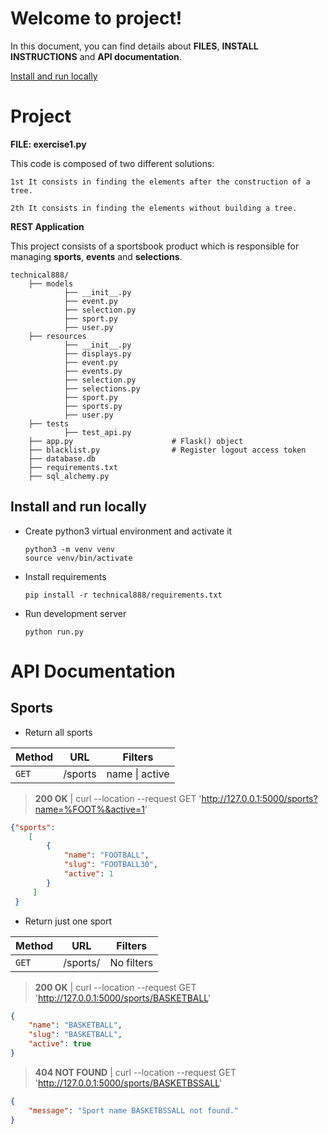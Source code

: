 # Welcome to project!

In this document, you can find details about **FILES**, **INSTALL INSTRUCTIONS** and **API documentation**.

[Install and run locally](README.md#install-and-run-locally)

# Project

**FILE: exercise1.py**

This code is composed of two different solutions:
```
1st It consists in finding the elements after the construction of a tree.

2th It consists in finding the elements without building a tree.
```

**REST Application**

This project consists of a sportsbook product which is responsible for managing **sports**, **events** and **selections**.
```
technical888/
    ├── models
            ├── __init__.py
            ├── event.py
            ├── selection.py
            ├── sport.py
            ├── user.py
    ├── resources
            ├── __init__.py
            ├── displays.py
            ├── event.py
            ├── events.py
            ├── selection.py
            ├── selections.py
            ├── sport.py
            ├── sports.py
            ├── user.py
    ├── tests
            ├── test_api.py
    ├── app.py                      # Flask() object
    ├── blacklist.py                # Register logout access token   
    ├── database.db
    ├── requirements.txt
    ├── sql_alchemy.py
```

## Install and run locally

-   Create python3 virtual environment and activate it
    ```
    python3 -m venv venv
    source venv/bin/activate
    ```
    
-   Install requirements
    ```
    pip install -r technical888/requirements.txt
    ```
-   Run development server
    ```
    python run.py
    ```
    
# API Documentation

## Sports

- Return all sports

| Method        | URL                         | Filters         |
|---------------|-----------------------------|-----------------|
| `GET`         | /sports                     | name \| active  |

> **200 OK** | curl --location --request GET 'http://127.0.0.1:5000/sports?name=%FOOT%&active=1'

```json
{"sports": 
    [
        {
            "name": "FOOTBALL",
            "slug": "FOOTBALL30",
            "active": 1
        }
     ]
 } 
 ```
 
 - Return just one sport

| Method        | URL                         | Filters         |
|---------------|-----------------------------|-----------------|
| `GET`         | /sports/<name>              | No filters      |

> **200 OK** | curl --location --request GET 'http://127.0.0.1:5000/sports/BASKETBALL'

```json
{
    "name": "BASKETBALL",
    "slug": "BASKETBALL",
    "active": true
}
 ```
> **404 NOT FOUND** | curl --location --request GET 'http://127.0.0.1:5000/sports/BASKETBSSALL'

```json
{
    "message": "Sport name BASKETBSSALL not found."
}
 ```

